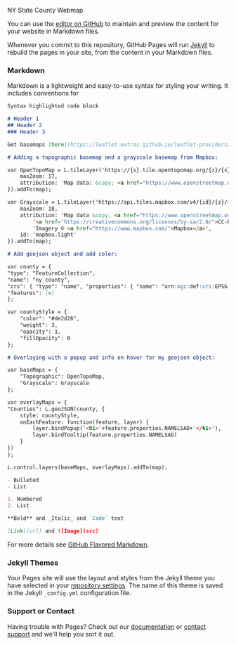 NY State County Webmap

You can use the [editor on GitHub](https://github.com/erinhard/pleasant-programming-partner/edit/master/README.md) to maintain and preview the content for your website in Markdown files.

Whenever you commit to this repository, GitHub Pages will run [Jekyll](https://jekyllrb.com/) to rebuild the pages in your site, from the content in your Markdown files.

### Markdown

Markdown is a lightweight and easy-to-use syntax for styling your writing. It includes conventions for

```markdown
Syntax highlighted code block

# Header 1
## Header 2
### Header 3

Get basemaps [here](https://leaflet-extras.github.io/leaflet-providers/preview/)

# Adding a topographic basemap and a grayscale basemap from Mapbox: 

var OpenTopoMap = L.tileLayer('https://{s}.tile.opentopomap.org/{z}/{x}/{y}.png', {
	maxZoom: 17,
	attribution: 'Map data: &copy; <a href="https://www.openstreetmap.org/copyright">OpenStreetMap</a> contributors, <a href="http://viewfinderpanoramas.org">SRTM</a> | Map style: &copy; <a href="https://opentopomap.org">OpenTopoMap</a> (<a href="https://creativecommons.org/licenses/by-sa/3.0/">CC-BY-SA</a>)'
}).addTo(map);

var Grayscale = L.tileLayer('https://api.tiles.mapbox.com/v4/{id}/{z}/{x}/{y}.png?access_token=pk.eyJ1IjoibWFwYm94IiwiYSI6ImNpejY4NXVycTA2emYycXBndHRqcmZ3N3gifQ.rJcFIG214AriISLbB6B5aw', {
	maxZoom: 18,
	attribution: 'Map data &copy; <a href="https://www.openstreetmap.org/">OpenStreetMap</a> contributors, ' +
		'<a href="https://creativecommons.org/licenses/by-sa/2.0/">CC-BY-SA</a>, ' +
		'Imagery © <a href="https://www.mapbox.com/">Mapbox</a>',
	id: 'mapbox.light'
}).addTo(map);

# Add geojson object and add color: 

var county = {
"type": "FeatureCollection",
"name": "ny_county",
"crs": { "type": "name", "properties": { "name": "urn:ogc:def:crs:EPSG::4269" } },
"features": [=]
};

var countyStyle = {
	"color": "#de2d26",
	"weight": 3,
	"opacity": 1,
	"fillOpacity": 0
};

# Overlaying with a popup and info on hover for my geojson object:

var baseMaps = {
	"Topographic": OpenTopoMap,
	"Grayscale": Grayscale
};

var overlayMaps = {
"Counties": L.geoJSON(county, {
	style: countyStyle,
	onEachFeature: function(feature, layer) {
		layer.bindPopup('<h1>'+feature.properties.NAMELSAD+'</h1>'),
		layer.bindTooltip(feature.properties.NAMELSAD)
	}
})
};

L.control.layers(baseMaps, overlayMaps).addTo(map);

- Bulleted
- List

1. Numbered
2. List

**Bold** and _Italic_ and `Code` text

[Link](url) and ![Image](src)
```

For more details see [GitHub Flavored Markdown](https://guides.github.com/features/mastering-markdown/).

### Jekyll Themes

Your Pages site will use the layout and styles from the Jekyll theme you have selected in your [repository settings](https://github.com/erinhard/pleasant-programming-partner/settings). The name of this theme is saved in the Jekyll `_config.yml` configuration file.

### Support or Contact

Having trouble with Pages? Check out our [documentation](https://help.github.com/categories/github-pages-basics/) or [contact support](https://github.com/contact) and we’ll help you sort it out.
